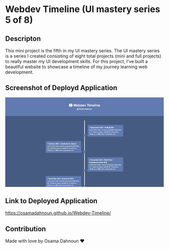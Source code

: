 # Webdev Timeline (UI mastery series 5 of 8)

## Descripton

This mini project is the fifth in my UI mastery series. The UI mastery series is a series I created consisting of eight total projects (mini and full projects) to really master my UI development skills. For this project, I've built a beautiful website to showcase a timeline of my journey learning web development.

## Screenshot of Deployd Application

![screenshot](./screenshot.png)

## Link to Deployed Application

https://osamadahnoun.github.io/Webdev-Timeline/

## Contribution

Made with love by Osama Dahnoun ❤️

